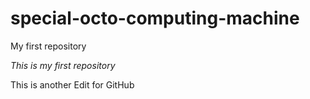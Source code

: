 # special-octo-computing-machine
My first repository

*This is my first repository*


This is another Edit for GitHub